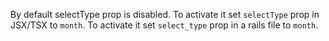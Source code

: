 By default selectType prop is disabled. To activate it set `selectType` prop in JSX/TSX to `month`. To activate it set `select_type` prop in a rails file to `month`.
